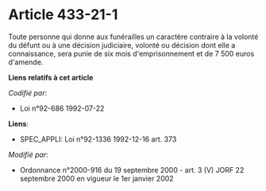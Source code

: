 # Article 433-21-1

Toute personne qui donne aux funérailles un caractère contraire à la volonté du défunt ou à une décision judiciaire, volonté
ou décision dont elle a connaissance, sera punie de six mois d'emprisonnement et de 7 500 euros d'amende.

**Liens relatifs à cet article**

_Codifié par_:

  - Loi n°92-686 1992-07-22

**Liens**:

  - SPEC_APPLI: Loi n°92-1336 1992-12-16 art. 373

_Modifié par_:

  - Ordonnance n°2000-916 du 19 septembre 2000 - art. 3 (V) JORF 22 septembre 2000 en vigueur le 1er janvier 2002
